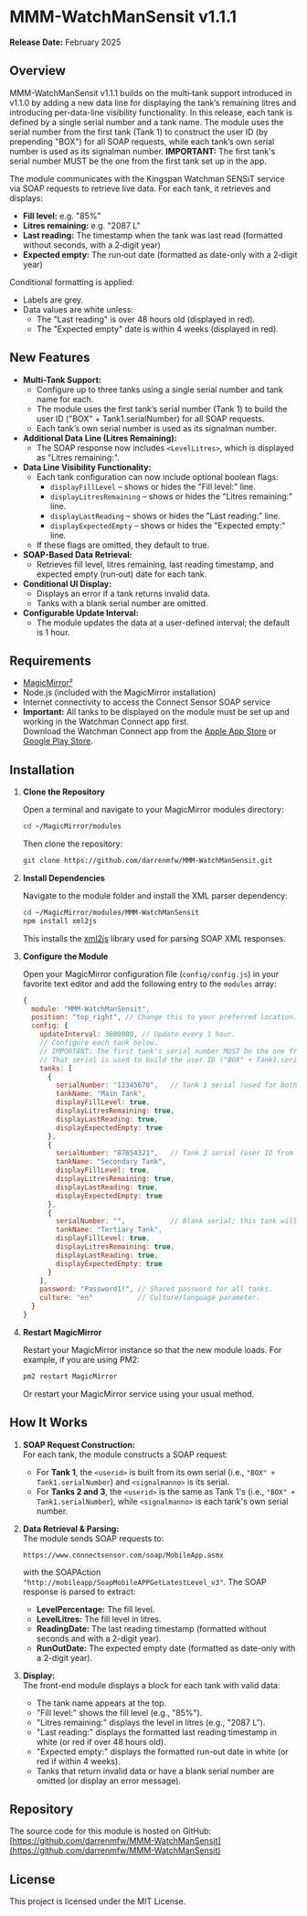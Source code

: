 # MMM-WatchManSensit v1.1.1

**Release Date:** February 2025

## Overview
MMM-WatchManSensit v1.1.1 builds on the multi‑tank support introduced in v1.1.0 by adding a new data line for displaying the tank’s remaining litres and introducing per-data-line visibility functionality. In this release, each tank is defined by a single serial number and a tank name. The module uses the serial number from the first tank (Tank 1) to construct the user ID (by prepending "BOX") for all SOAP requests, while each tank’s own serial number is used as its signalman number. **IMPORTANT:** The first tank's serial number MUST be the one from the first tank set up in the app.

The module communicates with the Kingspan Watchman SENSiT service via SOAP requests to retrieve live data. For each tank, it retrieves and displays:
- **Fill level:** e.g. "85%"
- **Litres remaining:** e.g. "2087 L"
- **Last reading:** The timestamp when the tank was last read (formatted without seconds, with a 2‑digit year)
- **Expected empty:** The run‑out date (formatted as date-only with a 2‑digit year)

Conditional formatting is applied:
- Labels are grey.
- Data values are white unless:
  - The "Last reading" is over 48 hours old (displayed in red).
  - The "Expected empty" date is within 4 weeks (displayed in red).

## New Features
- **Multi-Tank Support:**  
  - Configure up to three tanks using a single serial number and tank name for each.
  - The module uses the first tank’s serial number (Tank 1) to build the user ID ("BOX" + Tank1.serialNumber) for all SOAP requests.
  - Each tank’s own serial number is used as its signalman number.
- **Additional Data Line (Litres Remaining):**  
  - The SOAP response now includes `<LevelLitres>`, which is displayed as "Litres remaining:".
- **Data Line Visibility Functionality:**  
  - Each tank configuration can now include optional boolean flags:
    - `displayFillLevel` – shows or hides the "Fill level:" line.
    - `displayLitresRemaining` – shows or hides the "Litres remaining:" line.
    - `displayLastReading` – shows or hides the "Last reading:" line.
    - `displayExpectedEmpty` – shows or hides the "Expected empty:" line.
  - If these flags are omitted, they default to true.
- **SOAP-Based Data Retrieval:**  
  - Retrieves fill level, litres remaining, last reading timestamp, and expected empty (run‑out) date for each tank.
- **Conditional UI Display:**  
  - Displays an error if a tank returns invalid data.
  - Tanks with a blank serial number are omitted.
- **Configurable Update Interval:**  
  - The module updates the data at a user-defined interval; the default is 1 hour.

## Requirements
- [MagicMirror²](https://magicmirror.builders/)
- Node.js (included with the MagicMirror installation)
- Internet connectivity to access the Connect Sensor SOAP service
- **Important:** All tanks to be displayed on the module must be set up and working in the Watchman Connect app first.  
  Download the Watchman Connect app from the [Apple App Store](https://apps.apple.com/gb/app/watchman-connect/id1587348277) or [Google Play Store](https://play.google.com/store/apps/details?id=com.kingspankwe.watchmanconnect&hl=en_GB).

## Installation

1. **Clone the Repository**

   Open a terminal and navigate to your MagicMirror modules directory:
   ```bash
   cd ~/MagicMirror/modules
   ```
   Then clone the repository:
   ```bash
   git clone https://github.com/darrenmfw/MMM-WatchManSensit.git
   ```

2. **Install Dependencies**

   Navigate to the module folder and install the XML parser dependency:
   ```bash
   cd ~/MagicMirror/modules/MMM-WatchManSensit
   npm install xml2js
   ```
   This installs the [xml2js](https://www.npmjs.com/package/xml2js) library used for parsing SOAP XML responses.

3. **Configure the Module**

   Open your MagicMirror configuration file (`config/config.js`) in your favorite text editor and add the following entry to the `modules` array:

   ```js
   {
     module: "MMM-WatchManSensit",
     position: "top_right", // Change this to your preferred location.
     config: {
       updateInterval: 3600000, // Update every 1 hour.
       // Configure each tank below.
       // IMPORTANT: The first tank's serial number MUST be the one from the first tank set up in the app.
       // That serial is used to build the user ID ("BOX" + Tank1.serialNumber) for all SOAP requests.
       tanks: [
         {
           serialNumber: "12345678",   // Tank 1 serial (used for both user ID and signalman for Tank 1)
           tankName: "Main Tank",
           displayFillLevel: true,
           displayLitresRemaining: true,
           displayLastReading: true,
           displayExpectedEmpty: true
         },
         {
           serialNumber: "87654321",   // Tank 2 serial (user ID from Tank 1 is used for this tank)
           tankName: "Secondary Tank",
           displayFillLevel: true,
           displayLitresRemaining: true,
           displayLastReading: true,
           displayExpectedEmpty: true
         },
         {
           serialNumber: "",           // Blank serial; this tank will be omitted.
           tankName: "Tertiary Tank",
           displayFillLevel: true,
           displayLitresRemaining: true,
           displayLastReading: true,
           displayExpectedEmpty: true
         }
       ],
       password: "Password1!", // Shared password for all tanks.
       culture: "en"           // Culture/language parameter.
     }
   }
   ```

4. **Restart MagicMirror**

   Restart your MagicMirror instance so that the new module loads. For example, if you are using PM2:
   ```bash
   pm2 restart MagicMirror
   ```
   Or restart your MagicMirror service using your usual method.

## How It Works

1. **SOAP Request Construction:**  
   For each tank, the module constructs a SOAP request:
   - For **Tank 1**, the `<userid>` is built from its own serial (i.e., `"BOX" + Tank1.serialNumber`) and `<signalmanno>` is its serial.
   - For **Tanks 2 and 3**, the `<userid>` is the same as Tank 1's (i.e., `"BOX" + Tank1.serialNumber`), while `<signalmanno>` is each tank's own serial number.
   
2. **Data Retrieval & Parsing:**  
   The module sends SOAP requests to:
   ```
   https://www.connectsensor.com/soap/MobileApp.asmx
   ```
   with the SOAPAction `"http://mobileapp/SoapMobileAPPGetLatestLevel_v3"`. The SOAP response is parsed to extract:
   - **LevelPercentage:** The fill level.
   - **LevelLitres:** The fill level in litres.
   - **ReadingDate:** The last reading timestamp (formatted without seconds and with a 2-digit year).
   - **RunOutDate:** The expected empty date (formatted as date-only with a 2-digit year).
   
3. **Display:**  
   The front-end module displays a block for each tank with valid data:
   - The tank name appears at the top.
   - "Fill level:" shows the fill level (e.g., "85%").
   - "Litres remaining:" displays the level in litres (e.g., "2087 L").
   - "Last reading:" displays the formatted last reading timestamp in white (or red if over 48 hours old).
   - "Expected empty:" displays the formatted run-out date in white (or red if within 4 weeks).
   - Tanks that return invalid data or have a blank serial number are omitted (or display an error message).

## Repository

The source code for this module is hosted on GitHub:  
[https://github.com/darrenmfw/MMM-WatchManSensit](https://github.com/darrenmfw/MMM-WatchManSensit)

## License

This project is licensed under the MIT License.
